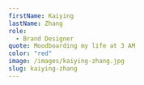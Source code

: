 ```yaml
---
firstName: Kaiying
lastName: Zhang
role:
  - Brand Designer
quote: Moodboarding my life at 3 AM
color: "red"
image: /images/kaiying-zhang.jpg
slug: kaiying-zhang
---
```

